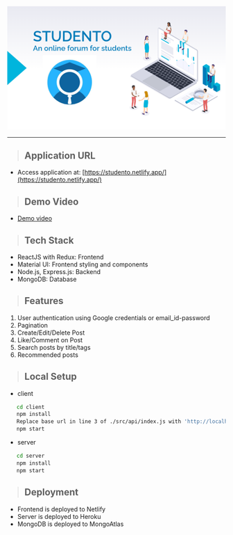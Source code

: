 <p align="center">
  <img src="./assets/banner.png" />
</p>
<hr />

> ## Application URL 
- Access application at: [https://studento.netlify.app/](https://studento.netlify.app/)


> ## Demo Video
- [Demo video]()

> ## Tech Stack 
- ReactJS with Redux: Frontend
- Material UI: Frontend styling and components
- Node.js, Express.js: Backend
- MongoDB: Database

> ## Features
1. User authentication using Google credentials or email_id-password 
2. Pagination
4. Create/Edit/Delete Post
5. Like/Comment on Post
6. Search posts by title/tags
7. Recommended posts

> ## Local Setup
- client
```sh
   cd client
   npm install 
   Replace base url in line 3 of ./src/api/index.js with 'http://localhost:5000/'
   npm start
```

- server
```sh
   cd server
   npm install 
   npm start
```

> ## Deployment
- Frontend is deployed to Netlify
- Server is deployed to Heroku
- MongoDB is deployed to MongoAtlas